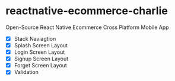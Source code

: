 # reactnative-ecommerce-charlie

Open-Source React Native Ecommerce Cross Platform Mobile App

- [x] Stack Naviagtion
- [x] Splash Screen Layout
- [x] Login Screen Layout
- [x] Signup Screen Layout
- [x] Forget Screen Layout
- [x] Validation
